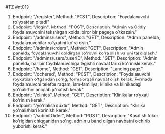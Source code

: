 #TZ #nt019

1.  
    Endpoint: "/register",
    Method: "POST",
    Description: "Foydalanuvchi ro`yxatdan o'tadi"
2. 
    Endpoint: "/login",
    Method: "POST",
    Description: "Admin va Oddiy foydalanuvchini tekshirgan xolda, biror bir pagega o`tkazsin."
3. 
    Endpoint: "/admins/users",
    Method: "GET",
    Description: "Admin panelda, foydalanuvchilar ro`yxatini ko'ra olsin."
4. 
    Endpoint: "/admins/orders",
    Method: "GET",
    Description: "Admin panelda, foydalanuvchi qoldirgan so'rovni ko'ra olish va uni tasdiqlash."
5. 
    Endpoint: "/admins/users/:userID",
    Method: "GET",
    Description: "Admin panelda, har bir foydalanuvchiga tegishli navbat tarixi ko'rinishi kerak."
6. 
    Endpoint: "/home",
    Method: "GET",
    Description: "Landing page."
7.
    Endpoint: "/ochered",
    Method: "POST",
    Description: "Foydalanuvchi royxatdan o'tgandan so'ng, forma orqali navbat olish kerak.
                  Formada foydalanuvchi telefon raqam, ism-familiya, klinika va klinikadagi yo'nalishni aniqlab jo'natish kerak."
8. 
    Endpoint: "/clinics",
    Method: "GET",
    Description: "Klinikalar ro'yxati ko'rinish kerak."
9. 
    Endpoint: "/yo'nalish duxtir",
    Method: "GET",
    Description: "Klinika yo'nalishlari korinishi kerak."
10.
    Endpoint: "/submitOrder",
    Method: "POST",
    Description: "Kasal shifokor ko'rigidan chiqganidan so'ng, admin u band qilgan navbatni o'chirib yuborishi kerak."